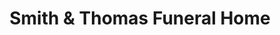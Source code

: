 ---
title: "Smith & Thomas Funeral Home"
url: /chicago/smith-and-thomas-funeral-home/
shop: funeral directors
---